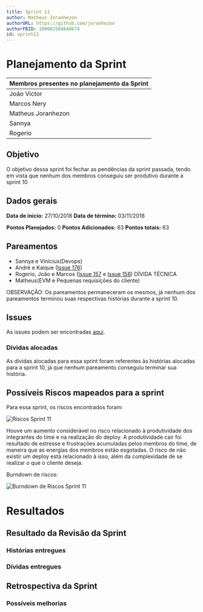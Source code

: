 ```yaml
---
title: Sprint 11
author: Matheus Joranhezon
authorURL: https://github.com/joranhezon
authorFBID: 100002504848674
id: sprint11
---
```


# Planejamento da Sprint

| Membros presentes no planejamento da Sprint  |
|---------------------|
| João Victor  |
| Marcos Nery  |
| Matheus Joranhezon   |
| Sannya | (Chegou um pouco atrasada)
| Rogerio |

## Objetivo

O objetivo dessa sprint foi fechar as pendências da sprint passada, tendo em vista que nenhum dos membros conseguiu ser produtivo durante a sprint 10

## Dados gerais

**Data de início:** 27/10/2018
**Data de término:** 03/11/2018

**Pontos Planejados:** 0
**Pontos Adicionados:** 63
**Pontos totais:** 63


## Pareamentos
- Sannya e Vinícius(Devops)
- André e Kaique ([Issue 176](https://github.com/fga-eps-mds/2018.2-comexstat/issues/176))
- Rogerio, João e Marcos ([Issue 157](https://github.com/fga-eps-mds/2018.2-comexstat/issues/157) e [Issue 158](https://github.com/fga-eps-mds/2018.2-comexstat/issues/158)) DÍVIDA TÉCNICA
- Matheus(EVM e Pequenas requisições do cliente)

OBSERVAÇÃO: Os pareamentos permaneceram os mesmos, já nenhum dos pareamentos terminou suas respectivas histórias durante a sprint 10.



## Issues

As issues podem ser encontradas [aqui](https://github.com/fga-eps-mds/2018.2-ComexStat/milestone/15).


### Dívidas alocadas

As dívidas alocadas para essa sprint foram referentes às histórias alocadas para a sprint 10, já que nenhum pareamento conseguiu terminar sua história.

## Possíveis Riscos mapeados para a sprint

Para essa sprint, os riscos encontrados foram:

![Riscos Sprint 11](https://fga-eps-mds.github.io/2018.2-ComexStat/img/sprints/sprint11/riscos.png)

Houve um aumento considerável no risco relacionado à produtividade dos integrantes do time e na realização do deploy. A produtividade cair foi resultado de estresse e frustrações acumuladas pelos membros do time, de maneira que as energias dos membros estão esgotadas. O risco de não existir um deploy está relacionado à isso, além da complexidade de se realizar o que o cliente deseja.

Burndown de riscos:

![Burndown de Riscos Sprint 11](https://fga-eps-mds.github.io/2018.2-ComexStat/img/sprints/sprint11/burndownriscos.png)


# Resultados


## Resultado da Revisão da Sprint


### Histórias entregues


### Dívidas entregues


## Retrospectiva da Sprint


### Possíveis melhorias
